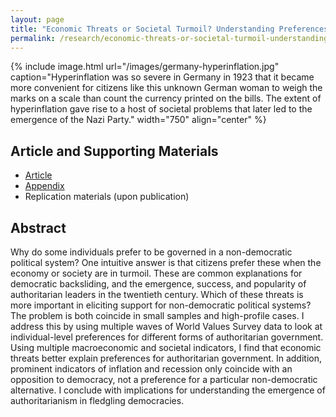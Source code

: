 ```yaml
---
layout: page
title: "Economic Threats or Societal Turmoil? Understanding Preferences for Authoritarian Political Systems"
permalink: /research/economic-threats-or-societal-turmoil-understanding-preferences-for-authoritarian-political-systems/
---
```


{% include image.html url="/images/germany-hyperinflation.jpg" caption="Hyperinflation was so severe in Germany in 1923 that it became more convenient for citizens like this unknown German woman to weigh the marks on a scale than count the currency printed on the bills. The extent of hyperinflation gave rise to a host of societal problems that later led to the emergence of the Nazi Party." width="750" align="center" %}

## Article and Supporting Materials

- [Article](https://www.dropbox.com/s/harb6ylpcxdpalr/etst.pdf?dl=0)
- [Appendix](https://www.dropbox.com/s/pq8gmr7v1xvvu2h/etst-appendix.pdf?dl=0)
- Replication materials (upon publication)

## Abstract

Why do some individuals prefer to be governed in a non-democratic political system? One intuitive answer is that citizens prefer these when the economy or society are in turmoil. These are common explanations for democratic backsliding, and the emergence, success, and popularity of authoritarian leaders in the twentieth century. Which of these threats is more important in eliciting support for non-democratic political systems? The problem is both coincide in small samples and high-profile cases. I address this by using multiple waves of World Values Survey data to look at individual-level preferences for different forms of authoritarian government. Using multiple macroeconomic and societal indicators, I find that economic threats better explain preferences for authoritarian government. In addition, prominent indicators of inflation and recession only coincide with an opposition to democracy, not a preference for a particular non-democratic alternative. I conclude with implications for understanding the emergence of authoritarianism in fledgling democracies.
